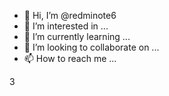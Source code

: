 - 👋 Hi, I’m @redminote6
- 👀 I’m interested in ...
- 🌱 I’m currently learning ...
- 💞️ I’m looking to collaborate on ...
- 📫 How to reach me ...

<!---
redminote6/redminote6 is a ✨ special ✨ repository because its `README.md` (this file) appears on your GitHub profile.
You can click the Preview link to take a look at your changes.
--->3

